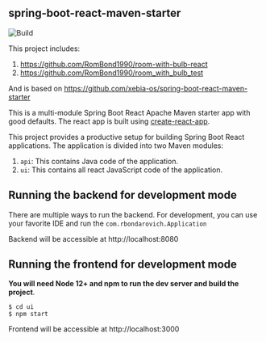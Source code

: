 spring-boot-react-maven-starter
-----

![Build](https://github.com/xebia-os/spring-boot-react-maven-starter/workflows/spring-boot-react-maven-starter%20CI/badge.svg)

This project includes:
1. https://github.com/RomBond1990/room-with-bulb-react
2. https://github.com/RomBond1990/room_with_bulb_test

And is based on https://github.com/xebia-os/spring-boot-react-maven-starter 


This is a multi-module Spring Boot React Apache Maven starter app with good defaults. The react app is built using [create-react-app](https://github.com/facebookincubator/create-react-app).

This project provides a productive setup for building Spring Boot React applications. The application is divided into two Maven modules:

1. `api`: This contains Java code of the application.
2. `ui`: This contains all react JavaScript code of the application.



## Running the backend for development mode

There are multiple ways to run the backend. For development, you can use your favorite IDE and run the
`com.rbondarovich.Application`

Backend will be accessible at http://localhost:8080

## Running the frontend for development mode

**You will need Node 12+ and npm to run the dev server and build the project**.


```
$ cd ui
$ npm start
```
Frontend will be accessible at http://localhost:3000
